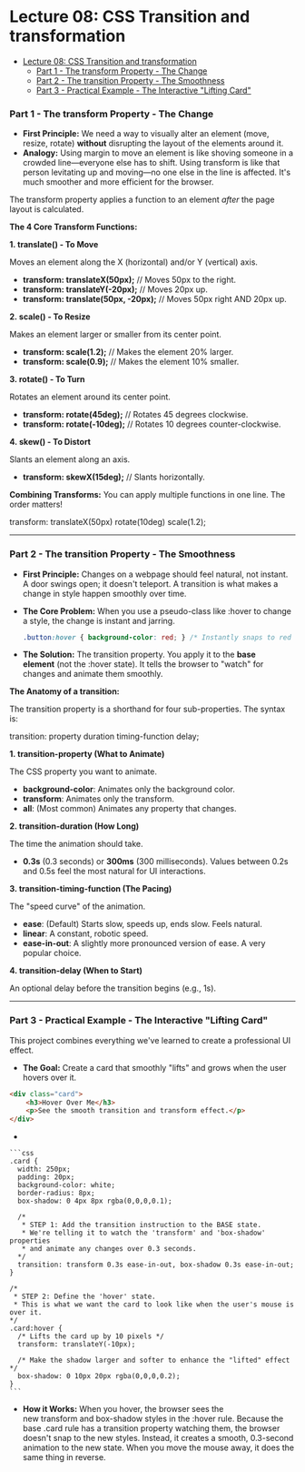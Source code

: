 # Lecture 08: CSS Transition and transformation

- [Lecture 08: CSS Transition and transformation](#lecture-08-css-transition-and-transformation)
    - [Part 1 - The transform Property - The Change](#part-1---thetransformproperty---the-change)
    - [Part 2 - The transition Property - The Smoothness](#part-2---thetransitionproperty---the-smoothness)
    - [Part 3 - Practical Example - The Interactive "Lifting Card"](#part-3---practical-example---the-interactive-lifting-card)
 
### Part 1 - The transform Property - The Change

- **First Principle:** We need a way to visually alter an element (move, resize, rotate) **without** disrupting the layout of the elements around it.
- **Analogy:** Using margin to move an element is like shoving someone in a crowded line—everyone else has to shift. Using transform is like that person levitating up and moving—no one else in the line is affected. It's much smoother and more efficient for the browser.

The transform property applies a function to an element *after* the page layout is calculated.

**The 4 Core Transform Functions:**

**1. translate() - To Move**

Moves an element along the X (horizontal) and/or Y (vertical) axis.

- **transform: translateX(50px);** // Moves 50px to the right.
- **transform: translateY(-20px);** // Moves 20px up.
- **transform: translate(50px, -20px);** // Moves 50px right AND 20px up.

**2. scale() - To Resize**

Makes an element larger or smaller from its center point.

- **transform: scale(1.2);** // Makes the element 20% larger.
- **transform: scale(0.9);** // Makes the element 10% smaller.

**3. rotate() - To Turn**

Rotates an element around its center point.

- **transform: rotate(45deg);** // Rotates 45 degrees clockwise.
- **transform: rotate(-10deg);** // Rotates 10 degrees counter-clockwise.

**4. skew() - To Distort**

Slants an element along an axis.

- **transform: skewX(15deg);** // Slants horizontally.

**Combining Transforms:** You can apply multiple functions in one line. The order matters!

transform: translateX(50px) rotate(10deg) scale(1.2);

---

### Part 2 - The transition Property - The Smoothness

- **First Principle:** Changes on a webpage should feel natural, not instant. A door swings open; it doesn't teleport. A transition is what makes a change in style happen smoothly over time.
- **The Core Problem:** When you use a pseudo-class like :hover to change a style, the change is instant and jarring.
    
    ```css
    .button:hover { background-color: red; } /* Instantly snaps to red */
    ```
    
- **The Solution:** The transition property. You apply it to the **base element** (not the :hover state). It tells the browser to "watch" for changes and animate them smoothly.

**The Anatomy of a transition:**

The transition property is a shorthand for four sub-properties. The syntax is:

transition: property duration timing-function delay;

**1. transition-property (What to Animate)**

The CSS property you want to animate.

- **background-color**: Animates only the background color.
- **transform**: Animates only the transform.
- **all**: (Most common) Animates any property that changes.

**2. transition-duration (How Long)**

The time the animation should take.

- **0.3s** (0.3 seconds) or **300ms** (300 milliseconds). Values between 0.2s and 0.5s feel the most natural for UI interactions.

**3. transition-timing-function (The Pacing)**

The "speed curve" of the animation.

- **ease**: (Default) Starts slow, speeds up, ends slow. Feels natural.
- **linear**: A constant, robotic speed.
- **ease-in-out**: A slightly more pronounced version of ease. A very popular choice.

**4. transition-delay (When to Start)**

An optional delay before the transition begins (e.g., 1s).

---

### Part 3 - Practical Example - The Interactive "Lifting Card"

This project combines everything we've learned to create a professional UI effect.

- **The Goal:** Create a card that smoothly "lifts" and grows when the user hovers over it.

```html
<div class="card">
    <h3>Hover Over Me</h3>
    <p>See the smooth transition and transform effect.</p>
</div>
```

- 
    
    ```css
    .card {
      width: 250px;
      padding: 20px;
      background-color: white;
      border-radius: 8px;
      box-shadow: 0 4px 8px rgba(0,0,0,0.1);
    
      /*
       * STEP 1: Add the transition instruction to the BASE state.
       * We're telling it to watch the 'transform' and 'box-shadow' properties
       * and animate any changes over 0.3 seconds.
      */
      transition: transform 0.3s ease-in-out, box-shadow 0.3s ease-in-out;
    }
    
    /*
     * STEP 2: Define the 'hover' state.
     * This is what we want the card to look like when the user's mouse is over it.
    */
    .card:hover {
      /* Lifts the card up by 10 pixels */
      transform: translateY(-10px);
    
      /* Make the shadow larger and softer to enhance the "lifted" effect */
      box-shadow: 0 10px 20px rgba(0,0,0,0.2);
    }
    ```
    
- **How it Works:** When you hover, the browser sees the new transform and box-shadow styles in the :hover rule. Because the base .card rule has a transition property watching them, the browser doesn't snap to the new styles. Instead, it creates a smooth, 0.3-second animation to the new state. When you move the mouse away, it does the same thing in reverse.